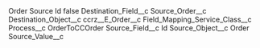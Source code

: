 <?xml version="1.0" encoding="UTF-8"?>
<CustomMetadata xmlns="http://soap.sforce.com/2006/04/metadata" xmlns:xsi="http://www.w3.org/2001/XMLSchema-instance" xmlns:xsd="http://www.w3.org/2001/XMLSchema">
    <label>Order Source Id</label>
    <protected>false</protected>
    <values>
        <field>Destination_Field__c</field>
        <value xsi:type="xsd:string">Source_Order__c</value>
    </values>
    <values>
        <field>Destination_Object__c</field>
        <value xsi:type="xsd:string">ccrz__E_Order__c</value>
    </values>
    <values>
        <field>Field_Mapping_Service_Class__c</field>
        <value xsi:nil="true"/>
    </values>
    <values>
        <field>Process__c</field>
        <value xsi:type="xsd:string">OrderToCCOrder</value>
    </values>
    <values>
        <field>Source_Field__c</field>
        <value xsi:type="xsd:string">Id</value>
    </values>
    <values>
        <field>Source_Object__c</field>
        <value xsi:type="xsd:string">Order</value>
    </values>
    <values>
        <field>Source_Value__c</field>
        <value xsi:nil="true"/>
    </values>
</CustomMetadata>
